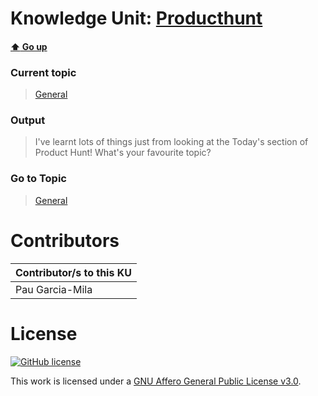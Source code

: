 # Knowledge Unit: [Producthunt](../../knowledge_units/general/producthunt.md)

#### [:arrow_up: Go up](../../topics/general.md)
### Current topic
> [General](../../topics/general.md)
### Output
> I&#039;ve learnt lots of things just from looking at the Today&#039;s section of Product Hunt! What&#039;s your favourite topic?
### Go to Topic
> [General](../../topics/general.md)


# Contributors

| Contributor/s to this KU |
| - | 
| Pau Garcia-Mila |

# License
[![GitHub license](https://img.shields.io/github/license/inbrainz/cerebro)](https://github.com/inbrainz/cerebro/blob/master/LICENSE)

This work is licensed under a [GNU Affero General Public License v3.0](https://www.gnu.org/licenses/agpl-3.0.txt).